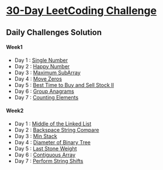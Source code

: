 # [30-Day LeetCoding Challenge](https://leetcode.com/explore/challenge/card/30-day-leetcoding-challenge/)

## Daily Challenges Solution

####  Week1
* Day 1 : [Single Number](src/leetcode30daychallenge/Week1/Day1_SingleNumber.java)
* Day 2 : [Happy Number](src/leetcode30daychallenge/Week1/Day2_HappyNumber.java)
* Day 3 : [Maximum SubArray](src/leetcode30daychallenge/Week1/Day3_MaximumSubarray.java)
* Day 4 : [Move Zeros](src/leetcode30daychallenge/Week1/Day4_MoveZeroes.java)
* Day 5 : [Best Time to Buy and Sell Stock II](src/leetcode30daychallenge/Week1/Day5_BestTimeToBuyAndSellStockII.java)
* Day 6 : [Group Anagrams](src/leetcode30daychallenge/Week1/Day6_GroupAnagrams.java)
* Day 7 : [Counting Elements](src/leetcode30daychallenge/Week1/Day7_CountingElements.java)

####  Week2
* Day 1 : [Middle of the Linked List](src/leetcode30daychallenge/Week2/Day1_MiddleOfTheLinkedList.java)
* Day 2 : [Backspace String Compare](src/leetcode30daychallenge/Week2/Day2_BackspaceStringCompare.java)
* Day 3 : [Min Stack](src/leetcode30daychallenge/Week2/Day3_MinStack.java)
* Day 4 : [Diameter of Binary Tree](src/leetcode30daychallenge/Week2/Day4_DiameterOfBinaryTree.java)
* Day 5 : [Last Stone Weight](src/leetcode30daychallenge/Week2/Day5_LastStoneWeight.java)
* Day 6 : [Contiguous Array](src/leetcode30daychallenge/Week2/Day6_ContiguousArray.java)
* Day 7 : [Perform String Shifts](src/leetcode30daychallenge/Week2/Day7_PerformStringShifts.java)
